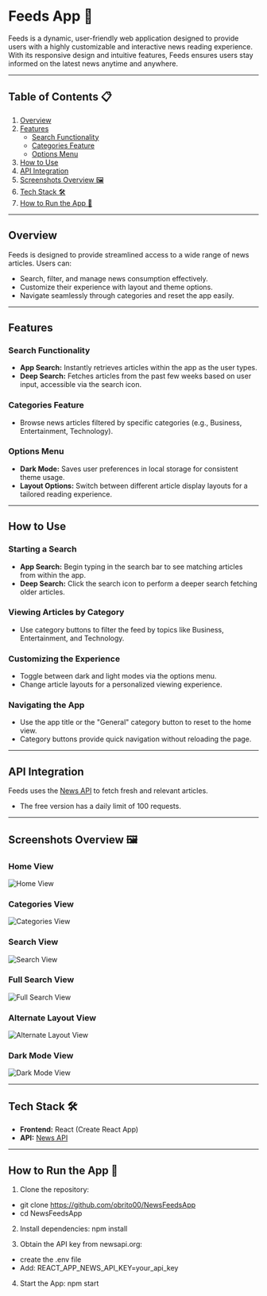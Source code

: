 # Feeds App 📰

Feeds is a dynamic, user-friendly web application designed to provide users with a highly customizable and interactive news reading experience. With its responsive design and intuitive features, Feeds ensures users stay informed on the latest news anytime and anywhere.

---

## **Table of Contents** 📋

1. [Overview](#overview)
2. [Features](#features)
   - [Search Functionality](#search-functionality)
   - [Categories Feature](#categories-feature)
   - [Options Menu](#options-menu)
3. [How to Use](#how-to-use)
4. [API Integration](#api-integration)
5. [Screenshots Overview 🖼](#screenshots-overview-)
6. [Tech Stack 🛠](#tech-stack-)
7. [How to Run the App 🚀](#how-to-run-the-app-)

---

## **Overview**
Feeds is designed to provide streamlined access to a wide range of news articles. Users can:
- Search, filter, and manage news consumption effectively.
- Customize their experience with layout and theme options.
- Navigate seamlessly through categories and reset the app easily.

---

## **Features**

### **Search Functionality**
- **App Search:** Instantly retrieves articles within the app as the user types.
- **Deep Search:** Fetches articles from the past few weeks based on user input, accessible via the search icon.

### **Categories Feature**
- Browse news articles filtered by specific categories (e.g., Business, Entertainment, Technology).

### **Options Menu**
- **Dark Mode:** Saves user preferences in local storage for consistent theme usage.
- **Layout Options:** Switch between different article display layouts for a tailored reading experience.

---

## **How to Use**

### **Starting a Search**
- **App Search:** Begin typing in the search bar to see matching articles from within the app.
- **Deep Search:** Click the search icon to perform a deeper search fetching older articles.

### **Viewing Articles by Category**
- Use category buttons to filter the feed by topics like Business, Entertainment, and Technology.

### **Customizing the Experience**
- Toggle between dark and light modes via the options menu.
- Change article layouts for a personalized viewing experience.

### **Navigating the App**
- Use the app title or the "General" category button to reset to the home view.
- Category buttons provide quick navigation without reloading the page.

---

## **API Integration**
Feeds uses the [News API](https://newsapi.org) to fetch fresh and relevant articles.  
- The free version has a daily limit of 100 requests.

---

## **Screenshots Overview 🖼**

### **Home View**
![Home View](public/readme-imgs/feedshome.jpg)

### **Categories View**
![Categories View](public/readme-imgs/feedscategories.png)

### **Search View**
![Search View](public/readme-imgs/feedsappsearch1.png)

### **Full Search View**
![Full Search View](public/readme-imgs/feedsappsearch2.jpg)

### **Alternate Layout View**
![Alternate Layout View](public/readme-imgs/feedsaltlayout.png)

### **Dark Mode View**
![Dark Mode View](public/readme-imgs/feedshomedarkmode.jpg)

---

## **Tech Stack 🛠**
- **Frontend:** React (Create React App)
- **API:** [News API](https://newsapi.org)

---

## **How to Run the App 🚀**

1. Clone the repository:
- git clone https://github.com/obrito00/NewsFeedsApp
- cd NewsFeedsApp

2. Install dependencies:
npm install

3. Obtain the API key from newsapi.org:
- create the .env file
- Add: REACT_APP_NEWS_API_KEY=your_api_key

4. Start the App:
npm start
